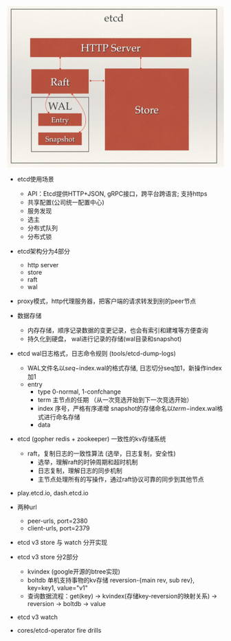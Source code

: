 ![image](etcd_arch.jpg)

+ etcd使用场景  
  + API：Etcd提供HTTP+JSON, gRPC接口，跨平台跨语言; 支持https
  + 共享配置(公司统一配置中心)
  + 服务发现
  + 选主
  + 分布式队列
  + 分布式锁

+ etcd架构分为4部分
  + http server
  + store
  + raft
  + wal

+ proxy模式，http代理服务器，把客户端的请求转发到别的peer节点

+ 数据存储
  + 内存存储，顺序记录数据的变更记录，也会有索引和建堆等方便查询
  + 持久化到硬盘， wal进行记录的存储(wal目录和snapshot)
+ etcd wal日志格式，日志命令规则 (tools/etcd-dump-logs)
  + WAL文件名以$seq-$index.wal的格式存储, 日志切分seq加1，新操作index加1
  + entry
    + type 0-normal, 1-confchange
    + term 主节点的任期 （从一次竞选开始到下一次竞选开始）
    + index 序号，严格有序递增 snapshot的存储命名以$term-$index.wal格式进行命名存储
    + data


+ etcd (gopher redis + zookeeper) 一致性的kv存储系统
  + raft，复制日志的一致性算法 (选举，日志复制，安全性)
    + 选举，理解raft的时钟周期和超时机制
    + 日志复制，理解日志的同步机制
    + 主节点处理所有的写操作，通过raft协议可靠的同步到其他节点
+ play.etcd.io, dash.etcd.io
+ 两种url
  + peer-urls, port=2380
  + client-urls, port=2379

+ etcd v3 store 与 watch 分开实现
+ etcd v3 store 分2部分
	+ kvindex (google开源的btree实现)
	+ boltdb 单机支持事物的kv存储 reversion-{main rev, sub rev}, key=key1, value="v1"
	+ 查询数据流程：get(key) -> kvindex(存储key-reversion的映射关系) -> reversion -> boltdb -> value
+ etcd v3 watch
+ cores/etcd-operator fire drills
